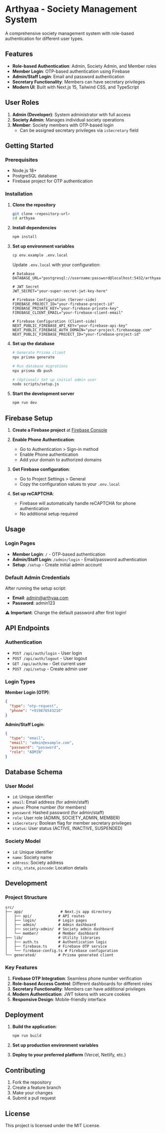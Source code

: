 # Arthyaa - Society Management System

A comprehensive society management system with role-based authentication for different user types.

## Features

- **Role-based Authentication**: Admin, Society Admin, and Member roles
- **Member Login**: OTP-based authentication using Firebase
- **Admin/Staff Login**: Email and password authentication
- **Secretary Functionality**: Members can have secretary privileges
- **Modern UI**: Built with Next.js 15, Tailwind CSS, and TypeScript

## User Roles

1. **Admin (Developer)**: System administrator with full access
2. **Society Admin**: Manages individual society operations
3. **Member**: Society members with OTP-based login
   - Can be assigned secretary privileges via `isSecretary` field

## Getting Started

### Prerequisites

- Node.js 18+ 
- PostgreSQL database
- Firebase project for OTP authentication

### Installation

1. **Clone the repository**
   ```bash
   git clone <repository-url>
   cd arthyaa
   ```

2. **Install dependencies**
   ```bash
   npm install
   ```

3. **Set up environment variables**
   ```bash
   cp env.example .env.local
   ```
   
   Update `.env.local` with your configuration:
   ```env
   # Database
   DATABASE_URL="postgresql://username:password@localhost:5432/arthyaa_db"
   
   # JWT Secret
   JWT_SECRET="your-super-secret-jwt-key-here"
   
   # Firebase Configuration (Server-side)
   FIREBASE_PROJECT_ID="your-firebase-project-id"
   FIREBASE_PRIVATE_KEY="your-firebase-private-key"
   FIREBASE_CLIENT_EMAIL="your-firebase-client-email"
   
   # Firebase Configuration (Client-side)
   NEXT_PUBLIC_FIREBASE_API_KEY="your-firebase-api-key"
   NEXT_PUBLIC_FIREBASE_AUTH_DOMAIN="your-project.firebaseapp.com"
   NEXT_PUBLIC_FIREBASE_PROJECT_ID="your-firebase-project-id"
   ```

4. **Set up the database**
   ```bash
   # Generate Prisma client
   npx prisma generate
   
   # Run database migrations
   npx prisma db push
   
   # (Optional) Set up initial admin user
   node scripts/setup.js
   ```

5. **Start the development server**
   ```bash
   npm run dev
   ```

## Firebase Setup

1. **Create a Firebase project** at [Firebase Console](https://console.firebase.google.com/)

2. **Enable Phone Authentication**:
   - Go to Authentication > Sign-in method
   - Enable Phone authentication
   - Add your domain to authorized domains

3. **Get Firebase configuration**:
   - Go to Project Settings > General
   - Copy the configuration values to your `.env.local`

4. **Set up reCAPTCHA**:
   - Firebase will automatically handle reCAPTCHA for phone authentication
   - No additional setup required

## Usage

### Login Pages

- **Member Login**: `/` - OTP-based authentication
- **Admin/Staff Login**: `/admin/login` - Email/password authentication
- **Setup**: `/setup` - Create initial admin account

### Default Admin Credentials

After running the setup script:
- **Email**: admin@arthyaa.com
- **Password**: admin123

⚠️ **Important**: Change the default password after first login!

## API Endpoints

### Authentication
- `POST /api/auth/login` - User login
- `POST /api/auth/logout` - User logout
- `GET /api/auth/me` - Get current user
- `POST /api/setup` - Create admin user

### Login Types

**Member Login (OTP)**:
```json
{
  "type": "otp-request",
  "phone": "+919876543210"
}
```

**Admin/Staff Login**:
```json
{
  "type": "email",
  "email": "admin@example.com",
  "password": "password",
  "role": "ADMIN"
}
```

## Database Schema

### User Model
- `id`: Unique identifier
- `email`: Email address (for admin/staff)
- `phone`: Phone number (for members)
- `password`: Hashed password (for admin/staff)
- `role`: User role (ADMIN, SOCIETY_ADMIN, MEMBER)
- `isSecretary`: Boolean flag for member secretary privileges
- `status`: User status (ACTIVE, INACTIVE, SUSPENDED)

### Society Model
- `id`: Unique identifier
- `name`: Society name
- `address`: Society address
- `city`, `state`, `pincode`: Location details

## Development

### Project Structure
```
src/
├── app/                 # Next.js app directory
│   ├── api/            # API routes
│   ├── login/          # Login pages
│   ├── admin/          # Admin dashboard
│   ├── society-admin/  # Society admin dashboard
│   └── member/         # Member dashboard
├── lib/                # Utility libraries
│   ├── auth.ts         # Authentication logic
│   ├── firebase.ts     # Firebase OTP service
│   └── firebase-config.ts # Firebase configuration
└── generated/          # Prisma generated client
```

### Key Features

1. **Firebase OTP Integration**: Seamless phone number verification
2. **Role-based Access Control**: Different dashboards for different roles
3. **Secretary Functionality**: Members can have additional privileges
4. **Modern Authentication**: JWT tokens with secure cookies
5. **Responsive Design**: Mobile-friendly interface

## Deployment

1. **Build the application**:
   ```bash
   npm run build
   ```

2. **Set up production environment variables**

3. **Deploy to your preferred platform** (Vercel, Netlify, etc.)

## Contributing

1. Fork the repository
2. Create a feature branch
3. Make your changes
4. Submit a pull request

## License

This project is licensed under the MIT License.